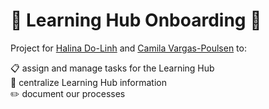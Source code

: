 # :notebook: <b>Learning Hub Onboarding</b> :notebook:



Project for [Halina Do-Linh](https://github.com/hdolinh) and [Camila Vargas-Poulsen](https://github.com/camilavargasp) to:

:clipboard: assign and manage tasks for the Learning Hub <br>
:house_with_garden: centralize Learning Hub information <br>
:pencil2: document our processes <br>

